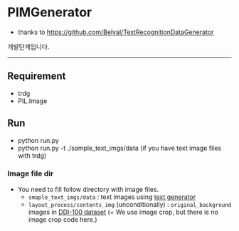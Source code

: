 # PIMGenerator

* thanks to https://github.com/Belval/TextRecognitionDataGenerator

개발단계입니다.

---

## Requirement

* trdg
* PIL.Image

## Run
* python run.py
* python run.py -t ./sample_text_imgs/data (if you have text image files with trdg)

### Image file dir
* You need to fill follow directory with image files.
    - ```smaple_text_imgs/data``` : text images using [text generator](https://github.com/Belval/TextRecognitionDataGenerator)
    - ```layout_process/contents_img``` (unconditionally) : ```original_background``` images in [DDI-100 dataset](https://github.com/machine-intelligence-laboratory/DDI-100) (+ We use image crop, but there is no image crop code here.)